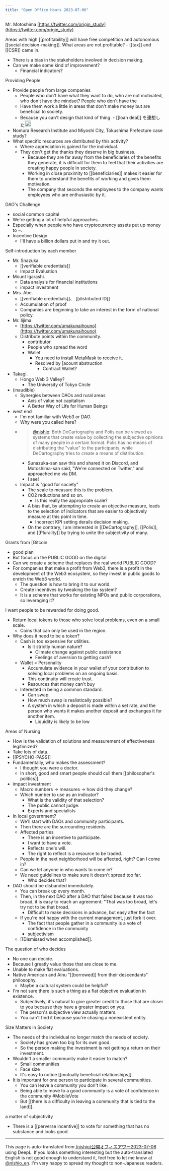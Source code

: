 ```yaml
---
title: "Open Office Hours 2023-07-06"
---
```


Mr. Motoshima [https://twitter.com/origin_study](https://twitter.com/origin_study)

Areas with high [[profitability]] will have free competition and autonomous [[social decision-making]].
What areas are not profitable?
    - [[tax]] and [[CSR]] came in.
- There is a bias in the stakeholders involved in decision making.
- Can we make some kind of improvement?
    - Financial indicators?

Providing People
- Provide people from large companies
    - People who don't have what they want to do, who are not motivated, who don't have the mindset? People who don't have the
    - Have them work a little in areas that don't make money but are beneficial to society.
    - Because you can't design that kind of thing.
            - [[loan deal]] を連想した<img src='https://scrapbox.io/api/pages/nishio-en/nishio/icon' alt='nishio.icon' height="19.5"/>
- Nomura Research Institute and Miyoshi City, Tokushima Prefecture case study?
- What specific resources are distributed by this activity?
    - Where appreciation is gained for the individual.
    - They don't get the thanks they deserve in big business.
        - Because they are far away from the beneficiaries of the benefits they generate, it is difficult for them to feel that their activities are creating happy people in society.
        - Working in close proximity to [[beneficiaries]] makes it easier for them to understand the benefits of working and gives them motivation.
        - The company that seconds the employees to the company wants employees who are enthusiastic by it.

DAO's Challenge
- social common capital
- We're getting a lot of helpful approaches.
- Especially when people who have cryptocurrency assets put up money to ~.
- Incentive Design
    - I'll have a billion dollars put in and try it out.

Self-introduction by each member
- Mr. Snazuka.
    - [[verifiable credentials]]
    - Impact Evaluation
- Mount Igarashi.
    - Data analysis for financial institutions
    - impact investment
- Mrs. Abe.
    - [[verifiable credentials]]、 [[distributed ID]]
    - Accumulation of proof
    - Companies are beginning to take an interest in the form of national policy.
- Mr. Iijima.
    - [https://twitter.com/umakunaihouno](https://twitter.com/umakunaihouno)
    - Distribute points within the community.
        - contributor
        - People who spread the word
        - Wallet
            - You need to install MetaMask to receive it.
            - Resolved by [acount abstruction
                - Contract Wallet?
- Takagi.
    - Hongo Web 3 Valley?
        - The University of Tokyo Circle
- (inaudible)
    - Synergies between DAOs and rural areas
        - Axis of value not capitalism
        - A Better Way of Life for Human Beings
- west end
    - I'm not familiar with Web3 or DAO.
    - Why were you called here?
    - > [@nishio](https://twitter.com/nishio/status/1676437886999363584): Both DeCartography and Polis can be viewed as systems that create value by collecting the subjective opinions of many people in a certain format. Polis has no means of distributing the "value" to the participants, while DeCartography tries to create a means of distribution.
        - Sunazuka-san saw this and shared it on Discord, and Motoshima-san said, "We're connected on Twitter," and approached me via DM.
        - I see!
    - Impact is "good for society"
        - The scale to measure this is the problem.
        - CO2 reductions and so on.
            - Is this really the appropriate scale?
        - A bias that, by attempting to create an objective measure, leads to the selection of indicators that are easier to objectively measure at this point in time.
            - Incorrect KPI setting derails decision making.
        - On the contrary, I am interested in [[DeCartography]], [[Polis]], and [[Plurality]] by trying to unite the subjectivity of many.

Grants from [Gitcoin
- good plan
- But focus on the PUBLIC GOOD on the digital
- Can we create a scheme that replaces the real world PUBLIC GOOD?
- For companies that make a profit from Web3, there is a profit in the development of the Web3 ecosystem, so they invest in public goods to enrich the Web3 world.
    - The question is how to bring it to our world.
    - Create incentives by tweaking the tax system?
    - It is a scheme that works for existing NPOs and public corporations, so leveraging it?

I want people to be rewarded for doing good.
- Return local tokens to those who solve local problems, even on a small scale.
    - Coins that can only be used in the region.
- Why does it need to be a token?
    - Cash is too expensive for utilities.
        - Is it strictly human nature?
            - Climate change against public assistance
            - Feelings of aversion to getting cash?
    - Wallet = Personality
        - Accumulate evidence in your wallet of your contribution to solving local problems on an ongoing basis.
        - This continuity will create trust.
        - Resources that money can't buy
    - Interested in being a common standard.
        - Can swap.
        - How much swap is realistically possible?
        - A system in which a deposit is made within a set rate, and the person who wants it makes another deposit and exchanges it for another item.
            - Liquidity is likely to be low

Areas of Nursing
- How is the validation of solutions and measurement of effectiveness legitimized?
- Take lots of data.
- [[PSYCHO-PASS]]
- Fundamentally, who makes the assessment?
    - I thought you were a doctor.
    - In short, good and smart people should cull them [[philosopher's politics]].
- impact investment
    - Macro numbers -> measures -> how did they change?
    - Which number to use as an indicator?
        - What is the validity of that selection?
        - The public cannot judge.
        - Experts and specialists
- In local government?
    - We'll start with DAOs and community participants.
    - Then there are the surrounding residents.
    - Affected parties
        - There is an incentive to participate.
        - I want to have a vote.
        - Reflects one's will.
        - The right to reflect is a resource to be traded.
    - People in the next neighborhood will be affected, right? Can I come in?
    - Can we let anyone in who wants to come in?
    - We need guidelines to make sure it doesn't spread too far.
        - Who decides that?
- DAO should be disbanded immediately.
    - You can break up every month.
    - Then, in the next DAO after a DAO that failed because it was too broad, it is easy to reach an agreement: "That was too broad, let's try not to be that broad.
        - Difficult to make decisions in advance, but easy after the fact
    - If you're not happy with the current management, just fork it over.
        - The fact that people gather in a community is a vote of confidence in the community
        - subjectivism
    - [[Dismissed when accomplished]].

The question of who decides
- No one can decide.
- Because I greatly value those that are close to me.
- Unable to make flat evaluations.
- Native American and Ainu "[[borrowed]] from their descendants" philosophy.
    - Maybe a cultural system could be helpful?
- I'm not sure there is such a thing as a flat objective evaluation in existence.
    - Subjectively, it's natural to give greater credit to those that are closer to you because they have a greater impact on you.
    - The person's subjective view actually matters.
    - You can't find it because you're chasing a nonexistent entity.

Size Matters in Society
- The needs of the individual no longer match the needs of society.
    - Society has grown too big for its own good.
    - So the person making the investment is not getting a return on their investment.
- Wouldn't a smaller community make it easier to match?
    - Small communities
    - Face size
    - It's easy to notice [[mutually beneficial relationships]].
- It is important for one person to participate in several communities.
    - You can leave a community you don't like.
    - Being able to move to a good community is a vote of confidence in the community #MobileVote
    - But [[there is a difficulty in leaving a community that is tied to the land]].

a matter of subjectivity
- There is a [[perverse incentive]] to vote for something that has no substance and looks good.

---
This page is auto-translated from [/nishio/公開オフィスアワー2023-07-06](https://scrapbox.io/nishio/公開オフィスアワー2023-07-06) using DeepL. If you looks something interesting but the auto-translated English is not good enough to understand it, feel free to let me know at [@nishio_en](https://twitter.com/nishio_en). I'm very happy to spread my thought to non-Japanese readers.